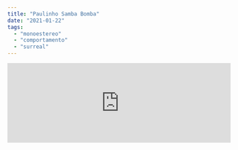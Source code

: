 ```yaml
---
title: "Paulinho Samba Bomba"
date: "2021-01-22"
tags: 
  - "monoestereo"
  - "comportamento"
  - "surreal"
---
```


<iframe src="https://anchor.fm/monoestereo/embed/episodes/Paulinho-Samba-Bomba-ehtbqf" height="180px" width="100%" frameborder="0" scrolling="no" style="width:100%; height:180px;"></iframe>
